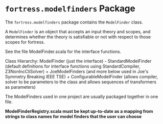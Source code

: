 # `fortress.modelfinders` Package

The `fortress.modelfinders` package contains the `ModelFinder` class.

A `ModelFinder` is an object that accepts an input theory and scopes, and determines whether the theory is satisfiable or not with respect to those scopes for fortress.  

See the file ModelFinder.scala for the interface functions.

Class Hierarchy:
ModelFinder (just the interface)
	- StandardModelFinder (default definitions for interface functions using StandardCompiler, Z3NonIncCliSolver)
		+ JoeModelFinders (and more below used in Joe's Symmetry Breaking IEEE TSE) 
		+ ConfigurableModelFinder (allows compiler, solver to be parameters to the class and allows sequences of transformers as parameters)

The ModelFinders used in one project are usually packaged together in one file.

**ModelFinderRegistry.scala must be kept up-to-date as a mapping from strings to class names for model finders that the user can choose**